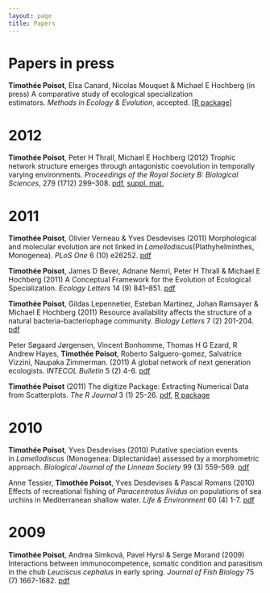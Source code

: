 ```yaml
---
layout: page
title: Papers
---
```


# Papers in press

**Timothée Poisot**, Elsa Canard, Nicolas Mouquet & Michael E Hochberg (in press) A comparative study of ecological specialization estimators. *Methods in Ecology & Evolution*, accepted. [[R package](https://r-forge.r-project.org/R/?group_id=593)] 

# 2012

**Timothée Poisot**, Peter H Thrall, Michael E Hochberg (2012) Trophic network structure emerges through antagonistic coevolution in temporally varying environments. *Proceedings of the Royal Society B: Biological Sciences*, 279 (1712) 299–308. [pdf](http://www.timotheepoisot.fr/wp-content/uploads/2011/07/Poisot-Thrall-Hochberg-2011-Trophic-network-structure-emerges-through-antagonistic-coevolution-in-temporally-varying-environments2.pdf), [suppl. mat.](http://www.timotheepoisot.fr/wp-content/uploads/2011/07/supplementary-material.pdf) 

# 2011

**Timothée Poisot**, Olivier Verneau & Yves Desdevises (2011) Morphological and molecular evolution are not linked in *Lamellodiscus*(Plathyhelminthes, Monogenea). *PLoS One* 6 (10) e26252. [pdf](http://www.timotheepoisot.fr/wp-content/uploads/2011/07/Poisot-Verneau-Desdevises-2011-Morphological-and-molecular-evolution-are-not-linked-in-Lamellodiscus-Plathyhelminthes-Monogenea.pdf)   

**Timothée Poisot**, James D Bever, Adnane Nemri, Peter H Thrall & Michael E Hochberg (2011) A Conceptual Framework for the Evolution of Ecological Specialization. *Ecology Letters* 14 (9) 841–851. [pdf](http://www.timotheepoisot.fr/wp-content/uploads/2011/07/Poisot-et-al.-2011-A-conceptual-framework-for-the-evolution-of-ecological-specialisation.pdf)  

**Timothée Poisot**, Gildas Lepennetier, Esteban Martinez, Johan Ramsayer & Michael E Hochberg (2011) Resource availability affects the structure of a natural bacteria-bacteriophage community. *Biology Letters* 7 (2) 201-204. [pdf](http://www.timotheepoisot.fr/wp-content/uploads/2011/07/Poisot-et-al.-2010-Resource-availability-affects-the-structure-of-a-natural-bacteria-bacteriophage-community.pdf)   

Peter Søgaard Jørgensen, Vincent Bonhomme, Thomas H G Ezard, R Andrew Hayes, **Timothée Poisot**, Roberto Salguero-gomez, Salvatrice Vizzini, Naupaka Zimmerman. (2011) A global network of next generation ecologists. *INTECOL Bulletin* 5 (2) 4-6. [pdf](http://www.timotheepoisot.fr/wp-content/uploads/2011/07/Jørgensen-et-al.-2011-A-global-network-of-next-generation-ecologists1.pdf)

**Timothée Poisot** (2011) The digitize Package: Extracting Numerical Data from Scatterplots. *The R Journal* 3 (1) 25–26. [pdf](http://www.timotheepoisot.fr/wp-content/uploads/2011/07/Poisot-2011-The-digitize-Package-Extracting-Numerical-Data-from-Scatterplots.pdf), [R package](http://cran.r-project.org/web/packages/digitize/index.html)

# 2010

**Timothée Poisot**, Yves Desdevises (2010) Putative speciation events in *Lamellodiscus* (Monogenea: Diplectanidae) assessed by a morphometric approach. *Biological Journal of the Linnean Society* 99 (3) 559-569. [pdf](http://www.timotheepoisot.fr/wp-content/uploads/2011/07/Poisot-Desdevises-2010-Putative-speciation-events-in-Lamellodiscus-Monogenea-Diplectanidae-assessed-by-a-morphometric-approach.pdf)   

Anne Tessier, **Timothée Poisot**, Yves Desdevises & Pascal Romans (2010) Effects of recreational fishing of *Paracentrotus lividus* on populations of sea urchins in Mediterranean shallow water. *Life & Environment* 60 (4) 1-7. [pdf](http://www.timotheepoisot.fr/wp-content/uploads/2011/07/Tessier-et-al.-2010-Effects-of-recreational-fishing-of-Paracentrotus-lividus-on-populations-of-sea-urchins-in-Mediterranean-shallow-water2.pdf)

# 2009

**Timothée Poisot**, Andrea Simková, Pavel Hyrsl & Serge Morand (2009) Interactions between immunocompetence, somatic condition and parasitism in the chub *Leuciscus cephalus* in early spring. *Journal of Fish Biology* 75 (7) 1667-1682. [pdf](http://www.timotheepoisot.fr/wp-content/uploads/2011/07/Poisot-et-al.-2009-Interactions-between-immunocompetence-somatic-condition-and-parasitism-in-the-chub-Leuciscus-cephalus-in-early-spring.pdf)

